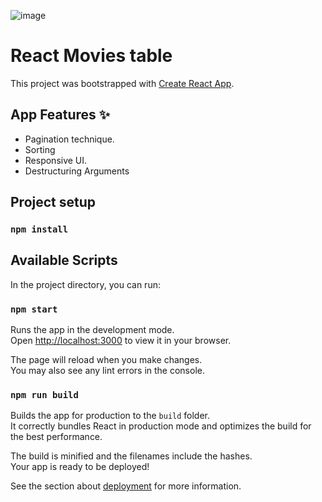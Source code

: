 ![image](https://user-images.githubusercontent.com/52779920/190687435-cf0b9753-cda8-4fb6-b714-de2055b09c35.png)

# React Movies table

This project was bootstrapped with [Create React App](https://github.com/facebook/create-react-app).

## App Features ✨

- Pagination technique.
- Sorting
- Responsive UI.
- Destructuring Arguments

## Project setup

### `npm install`

## Available Scripts

In the project directory, you can run:

### `npm start`

Runs the app in the development mode.\
Open [http://localhost:3000](http://localhost:3000) to view it in your browser.

The page will reload when you make changes.\
You may also see any lint errors in the console.

### `npm run build`

Builds the app for production to the `build` folder.\
It correctly bundles React in production mode and optimizes the build for the best performance.

The build is minified and the filenames include the hashes.\
Your app is ready to be deployed!

See the section about [deployment](https://facebook.github.io/create-react-app/docs/deployment) for more information.
